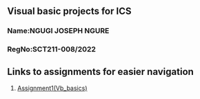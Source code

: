 ## Visual basic projects for ICS
### **Name:NGUGI JOSEPH NGURE**
### **RegNo:SCT211-008/2022**

## Links to assignments for easier navigation
1. [Assignment1(Vb_basics)](./Vb_basics)
